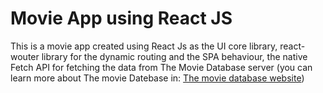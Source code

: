 # Movie App using React JS

This is a movie app created using React Js as the UI core library, react-wouter library for the dynamic routing and the SPA behaviour, the native Fetch API for fetching the data from The Movie Database server (you can learn more about The movie Datebase in: [The movie database website](https://www.themoviedb.org/?language=es))

